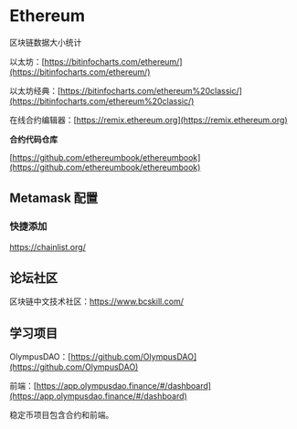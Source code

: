 # Ethereum

区块链数据大小统计

以太坊：[https://bitinfocharts.com/ethereum/](https://bitinfocharts.com/ethereum/)

以太坊经典：[https://bitinfocharts.com/ethereum%20classic/](https://bitinfocharts.com/ethereum%20classic/)

在线合约编辑器：[https://remix.ethereum.org](https://remix.ethereum.org)

**合约代码仓库**

[https://github.com/ethereumbook/ethereumbook](https://github.com/ethereumbook/ethereumbook)

## Metamask 配置

### 快捷添加

https://chainlist.org/

## 论坛社区

区块链中文技术社区：https://www.bcskill.com/

## 学习项目

OlympusDAO：[https://github.com/OlympusDAO](https://github.com/OlympusDAO)

前端：[https://app.olympusdao.finance/#/dashboard](https://app.olympusdao.finance/#/dashboard)

稳定币项目包含合约和前端。
